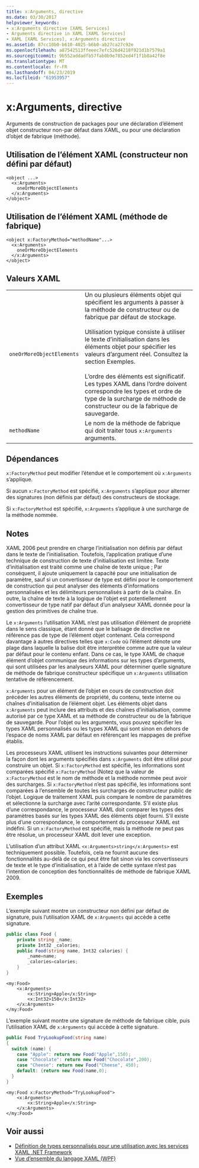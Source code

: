```yaml
---
title: x:Arguments, directive
ms.date: 03/30/2017
helpviewer_keywords:
- x:Arguments directive [XAML Services]
- Arguments directive in XAML [XAML Services]
- XAML [XAML Services], x:Arguments directive
ms.assetid: 87cc10b0-b610-4025-b6b0-ab27ca27c92e
ms.openlocfilehash: a87542513ffeeec7efc526d4218f921d1b7579a1
ms.sourcegitcommit: 9b552addadfb57fab0b9e7852ed4f1f1b8a42f8e
ms.translationtype: MT
ms.contentlocale: fr-FR
ms.lasthandoff: 04/23/2019
ms.locfileid: "61953957"
---
```

# <a name="xarguments-directive"></a>x:Arguments, directive
Arguments de construction de packages pour une déclaration d’élément objet constructeur non-par défaut dans XAML, ou pour une déclaration d’objet de fabrique (méthode).  
  
## <a name="xaml-element-usage-nondefault-constructor"></a>Utilisation de l’élément XAML (constructeur non défini par défaut)  
  
```  
<object ...>  
  <x:Arguments>  
    oneOrMoreObjectElements  
  </x:Arguments>  
</object>  
```  
  
## <a name="xaml-element-usage-factory-method"></a>Utilisation de l’élément XAML (méthode de fabrique)  
  
```  
<object x:FactoryMethod="methodName"...>  
  <x:Arguments>  
    oneOrMoreObjectElements  
  </x:Arguments>  
</object>  
```  
  
## <a name="xaml-values"></a>Valeurs XAML  
  
|||  
|-|-|  
|`oneOrMoreObjectElements`|Un ou plusieurs éléments objet qui spécifient les arguments à passer à la méthode de constructeur ou de fabrique par défaut de stockage.<br /><br /> Utilisation typique consiste à utiliser le texte d’initialisation dans les éléments objet pour spécifier les valeurs d’argument réel. Consultez la section Exemples.<br /><br /> L’ordre des éléments est significatif. Les types XAML dans l’ordre doivent correspondre les types et ordre de type de la surcharge de méthode de constructeur ou de la fabrique de sauvegarde.|  
|`methodName`|Le nom de la méthode de fabrique qui doit traiter tous `x:Arguments` arguments.|  
  
## <a name="dependencies"></a>Dépendances  
 `x:FactoryMethod` peut modifier l’étendue et le comportement où `x:Arguments` s’applique.  
  
 Si aucun `x:FactoryMethod` est spécifié, `x:Arguments` s’applique pour alterner des signatures (non définis par défaut) des constructeurs de stockage.  
  
 Si `x:FactoryMethod` est spécifié, `x:Arguments` s’applique à une surcharge de la méthode nommée.  
  
## <a name="remarks"></a>Notes  
 XAML 2006 peut prendre en charge l’initialisation non définis par défaut dans le texte de l’initialisation. Toutefois, l’application pratique d’une technique de construction de texte d’initialisation est limitée. Texte d’initialisation est traité comme une chaîne de texte unique ; Par conséquent, il ajoute uniquement la capacité pour une initialisation de paramètre, sauf si un convertisseur de type est défini pour le comportement de construction qui peut analyser des éléments d’informations personnalisées et les délimiteurs personnalisés à partir de la chaîne. En outre, la chaîne de texte à la logique de l’objet est potentiellement convertisseur de type natif par défaut d’un analyseur XAML donnée pour la gestion des primitives de chaîne true.  
  
 Le `x:Arguments` l’utilisation XAML n’est pas utilisation d’élément de propriété dans le sens classique, étant donné que le balisage de directive ne référence pas de type de l’élément objet contenant. Cela correspond davantage à autres directives telles que `x:Code` où l’élément dénote une plage dans laquelle la balise doit être interprétée comme autre que la valeur par défaut pour le contenu enfant. Dans ce cas, le type XAML de chaque élément d’objet communique des informations sur les types d’arguments, qui sont utilisées par les analyseurs XAML pour déterminer quelle signature de méthode de fabrique constructeur spécifique un `x:Arguments` utilisation tentative de référencement.  
  
 `x:Arguments` pour un élément de l’objet en cours de construction doit précéder les autres éléments de propriété, du contenu, texte interne ou chaînes d’initialisation de l’élément objet. Les éléments objet dans `x:Arguments` peut inclure des attributs et des chaînes d’initialisation, comme autorisé par ce type XAML et sa méthode de constructeur ou de la fabrique de sauvegarde. Pour l’objet ou les arguments, vous pouvez spécifier les types XAML personnalisés ou les types XAML qui sont sinon en dehors de l’espace de noms XAML par défaut en référençant les mappages de préfixe établis.  
  
 Les processeurs XAML utilisent les instructions suivantes pour déterminer la façon dont les arguments spécifiés dans `x:Arguments` doit être utilisé pour construire un objet. Si `x:FactoryMethod` est spécifié, les informations sont comparées spécifié `x:FactoryMethod` (Notez que la valeur de `x:FactoryMethod` est le nom de méthode et la méthode nommée peut avoir des surcharges. Si `x:FactoryMethod` n’est pas spécifié, les informations sont comparées à l’ensemble de toutes les surcharges de constructeur public de l’objet. Logique de traitement XAML puis compare le nombre de paramètres et sélectionne la surcharge avec l’arité correspondante. S’il existe plus d’une correspondance, le processeur XAML doit comparer les types des paramètres basés sur les types XAML des éléments objet fourni. S’il existe plus d’une correspondance, le comportement du processeur XAML est indéfini. Si un `x:FactoryMethod` est spécifié, mais la méthode ne peut pas être résolue, un processeur XAML doit lever une exception.  
  
 L’utilisation d’un attribut XAML `<x:Arguments>string</x:Arguments>` est techniquement possible. Toutefois, cela ne fournit aucune des fonctionnalités au-delà de ce qui peut être fait sinon via les convertisseurs de texte et le type d’initialisation, et à l’aide de cette syntaxe n’est pas l’intention de conception des fonctionnalités de méthode de fabrique XAML 2009.  
  
## <a name="examples"></a>Exemples  
 L’exemple suivant montre un constructeur non défini par défaut de signature, puis l’utilisation XAML de `x:Arguments` qui accède à cette signature.  
  
```csharp  
public class Food {  
    private string _name;  
    private Int32 _calories;  
    public Food(string name, Int32 calories) {  
        _name=name;  
        _calories=calories;  
    }  
}  
```  
  
```xaml  
<my:Food>  
    <x:Arguments>  
        <x:String>Apple</x:String>  
        <x:Int32>150</x:Int32>  
    </x:Arguments>  
</my:Food>  
```  
  
 L’exemple suivant montre une signature de méthode de fabrique cible, puis l’utilisation XAML de `x:Arguments` qui accède à cette signature.  
  
```csharp  
public Food TryLookupFood(string name)  
{  
  switch (name) {  
    case "Apple": return new Food("Apple",150);  
    case "Chocolate": return new Food("Chocolate",200);  
    case "Cheese": return new Food("Cheese", 450);  
    default: {return new Food(name,0);  
  }  
}  
```  
  
```xaml  
<my:Food x:FactoryMethod="TryLookupFood">  
    <x:Arguments>  
        <x:String>Apple</x:String>  
    </x:Arguments>  
</my:Food>  
```  
  
## <a name="see-also"></a>Voir aussi

- [Définition de types personnalisés pour une utilisation avec les services XAML .NET Framework](defining-custom-types-for-use-with-net-framework-xaml-services.md)
- [Vue d’ensemble du langage XAML (WPF)](../wpf/advanced/xaml-overview-wpf.md)
